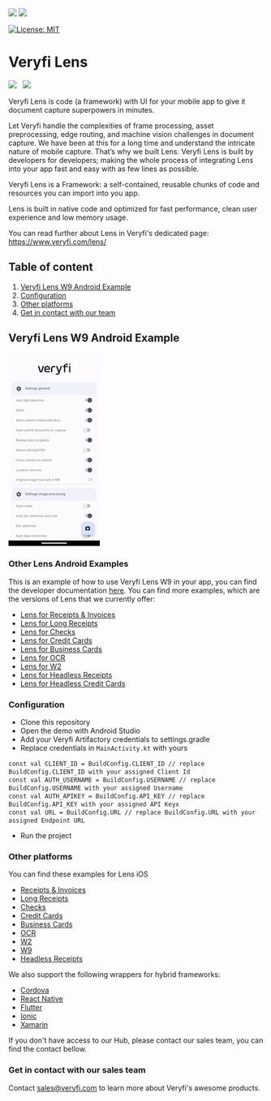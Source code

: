 <img src="https://user-images.githubusercontent.com/30125790/212157461-58bdc714-2f89-44c2-8e4d-d42bee74854e.png#gh-dark-mode-only" width="200">
<img src="https://user-images.githubusercontent.com/30125790/212157486-bfd08c5d-9337-4b78-be6f-230dc63838ba.png#gh-light-mode-only" width="200">

[![License: MIT](https://img.shields.io/badge/License-MIT-green.svg)](https://opensource.org/licenses/MIT)

# Veryfi Lens

<a href="https://apps.apple.com/co/app/veryfi-lens/id1498300628?l=en"><img src="https://upload.wikimedia.org/wikipedia/commons/thumb/3/3c/Download_on_the_App_Store_Badge.svg/2560px-Download_on_the_App_Store_Badge.svg.png" width="180"></a>&nbsp;&nbsp;
<a href="https://play.google.com/store/apps/details?id=com.veryfi.lensdemo"><img src="https://en.logodownload.org/wp-content/uploads/2019/06/get-it-on-google-play-badge-1.png" width="180"></a>

Veryfi Lens is code (a framework) with UI for your mobile app to give it document capture superpowers in minutes.

Let Veryfi handle the complexities of frame processing, asset preprocessing, edge routing, and machine vision challenges in document capture. We have been at this for a long time and understand the intricate nature of mobile capture. That’s why we built Lens. Veryfi Lens is built by developers for developers; making the whole process of integrating Lens into your app fast and easy with as few lines as possible.

Veryfi Lens is a Framework: a self-contained, reusable chunks of code and resources you can import into you app.

Lens is built in native code and optimized for fast performance, clean user experience and low memory usage.

You can read further about Lens in Veryfi's dedicated page: https://www.veryfi.com/lens/

## Table of content
1. [Veryfi Lens W9 Android Example](#examples)
2. [Configuration](#configuration)
3. [Other platforms](#other_platforms)
4. [Get in contact with our team](#contact)

## Veryfi Lens W9 Android Example <a name="examples"></a>
![LensW9Example](w9-demo.gif)

### Other Lens Android Examples
This is an example of how to use Veryfi Lens W9 in your app, you can find the developer documentation [here](https://hub.veryfi.com/lens/docs/android/).
You can find more examples, which are the versions of Lens that we currently offer:
- [Lens for Receipts & Invoices](https://github.com/veryfi/veryfi-lens-receipts-android-demo)
- [Lens for Long Receipts](https://github.com/veryfi/veryfi-lens-long-receipts-android-demo)
- [Lens for Checks](https://github.com/veryfi/veryfi-lens-checks-android-demo)
- [Lens for Credit Cards](https://github.com/veryfi/veryfi-lens-credit-cards-android-demo)
- [Lens for Business Cards](https://github.com/veryfi/veryfi-lens-business-cards-android-demo)
- [Lens for OCR](https://github.com/veryfi/veryfi-lens-ocr-android-demo)
- [Lens for W2](https://github.com/veryfi/veryfi-lens-w2-android-demo)
- [Lens for Headless Receipts](https://github.com/veryfi/veryfi-lens-headless-receipts-android-demo)
- [Lens for Headless Credit Cards](https://github.com/veryfi/veryfi-lens-headless-credit-cards-android-demo)

### Configuration <a name="configuration"></a>
- Clone this repository
- Open the demo with Android Studio
- Add your Veryfi Artifactory credentials to settings.gradle
- Replace credentials in `MainActivity.kt` with yours
```
const val CLIENT_ID = BuildConfig.CLIENT_ID // replace BuildConfig.CLIENT_ID with your assigned Client Id
const val AUTH_USERNAME = BuildConfig.USERNAME // replace BuildConfig.USERNAME with your assigned Username
const val AUTH_APIKEY = BuildConfig.API_KEY // replace BuildConfig.API_KEY with your assigned API Keyx
const val URL = BuildConfig.URL // replace BuildConfig.URL with your assigned Endpoint URL
```
- Run the project

### Other platforms <a name="other_platforms"></a>
You can find these examples for Lens iOS 
- [Receipts & Invoices](https://github.com/veryfi/veryfi-lens-receipts-ios-demo)
- [Long Receipts](https://github.com/veryfi/veryfi-lens-long-receipts-ios-demo)
- [Checks](https://github.com/veryfi/veryfi-lens-checks-ios-demo)
- [Credit Cards](https://github.com/veryfi/veryfi-lens-credit-cards-ios-demo)
- [Business Cards](https://github.com/veryfi/veryfi-lens-business-cards-ios-demo)
- [OCR](https://github.com/veryfi/veryfi-lens-ocr-ios-demo)
- [W2](https://github.com/veryfi/veryfi-lens-w2-ios-demo)
- [W9](https://github.com/veryfi/veryfi-lens-w9-ios-demo)
- [Headless Receipts](https://github.com/veryfi/veryfi-lens-headless-credit-cards-ios-demo)

We also support the following wrappers for hybrid frameworks:
- [Cordova](https://hub.veryfi.com/lens/docs/cordova/)
- [React Native](https://hub.veryfi.com/lens/docs/react-native/)
- [Flutter](https://hub.veryfi.com/lens/docs/flutter/)
- [Ionic](https://github.com/veryfi/veryfi-lens-ionic-capacitor-demo)
- [Xamarin](https://hub.veryfi.com/lens/docs/xamarin/)

If you don't have access to our Hub, please contact our sales team, you can find the contact bellow.

### Get in contact with our sales team <a name="contact"></a>
Contact sales@veryfi.com to learn more about Veryfi's awesome products.
